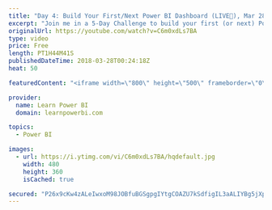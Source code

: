 ```yaml
---
title: "Day 4: Build Your First/Next Power BI Dashboard (LIVE🔴), Mar 28"
excerpt: "Join me in a 5-Day Challenge to build your first (or next) Power BI Dashboard. Accept the challenge at 👉 http://www.learnpowerbi.com/challenge  ⚡Power On!⚡ -Avi Singh / Powerbipro / Microsoft MVP  Support the stream: https://streamlabs.com/powerbipro Multistreaming with https://restream.io/"
originalUrl: https://youtube.com/watch?v=C6m0xdLs7BA
type: video
price: Free
length: PT1H44M41S
publishedDateTime: 2018-03-28T00:24:18Z
heat: 50

featuredContent: "<iframe width=\"800\" height=\"500\" frameborder=\"0\" src=\"https://www.youtube.com/embed/C6m0xdLs7BA\" allow=\"accelerometer; autoplay; encrypted-media; gyroscope; picture-in-picture\" allowfullscreen></iframe>"

provider:
  name: Learn Power BI
  domain: learnpowerbi.com

topics:
  - Power BI

images:
  - url: https://i.ytimg.com/vi/C6m0xdLs7BA/hqdefault.jpg
    width: 480
    height: 360
    isCached: true

secured: "P26x9cKw4zALeIwxoM98JOBfuBGSgpgIYtgCOAZU7kSdfigIL3aALIYBg5jXp1ZC11YFfTsh+4lF1JJ46yenmAvPAdVuVzFa2uW5TA20S5Dq/5m1LWlNSpkz5nUfvE2G7o3DChUPBAxssL/HyrhGMU8VzOUOtBzU1Dw/+rzAm46HOmdU8DFAeMwx1wbCkfw+ZKBNjkPPrikZD7+9KHepG40G3G19gFC6B9eOHL9uz1+AV0tSobVcfqsudW1Qs106QnTc2RoK4WYS90qZfLDUwYFkICpKmpEJNC32B7TILCmXK8ThgODor0W7E2NZ1nSotCO3IlKRjmRC1CNk5VgoWXX8fPwspAJDfyymz2YCpyrODOgS045v4OJ091ktz63DLlK1Dtj2tw58OkKvHEsfFdCbZuJm8Q+eVI1zam9X3Cw=;DesWI7YiewHWCvg2o0qphA=="
---
```



